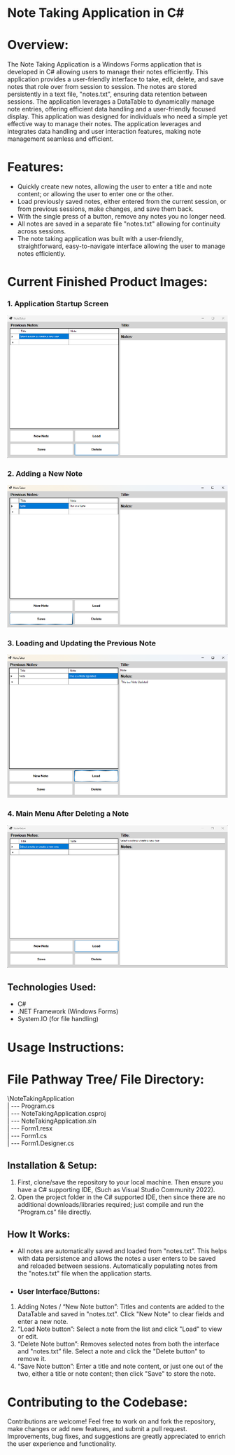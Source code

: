 # Note Taking Application in C#

# Overview:

The Note Taking Application is a Windows Forms application that is developed in C# allowing users to manage their notes efficiently. This application provides a user-friendly interface to take, edit, delete, and save notes that role over from session to session. The notes are stored persistently in a text file, "notes.txt", ensuring data retention between sessions. The application leverages a DataTable to dynamically manage note entries, offering efficient data handling and a user-friendly focused display. This application was designed for individuals who need a simple yet effective way to manage their notes. The application leverages and integrates data handling and user interaction features, making note management seamless and efficient.

# Features:
-	Quickly create new notes, allowing the user to enter a title and note content; or allowing the user to enter one or the other.
-	Load previously saved notes, either entered from the current session, or from previous sessions, make changes, and save them back.
-	With the single press of a button, remove any notes you no longer need.
-	All notes are saved in a separate file "notes.txt" allowing for continuity across sessions.
-	The note taking application was built with a user-friendly, straightforward, easy-to-navigate interface allowing the user to manage notes efficiently.

# Current Finished Product Images:

### 1. Application Startup Screen 
![Note Application – Main Menu](ReadMe_File_Images/Note_Application_Main_Menu.png)


### 2. Adding a New Note 
![Note Application – Added Note](ReadMe_File_Images/Note_Application_Added_Note.png)


### 3. Loading and Updating the Previous Note 
![Note Application – Loaded and Updated Note](ReadMe_File_Images/Note_Application_Loaded&Updated_Note.png)



### 4. Main Menu After Deleting a Note 
![Note Application – Main Menu After Deleted Note](ReadMe_File_Images/Note_Application_Main_Menu_After_Deleted_Note.png)

## Technologies Used:
-	C#
-	.NET Framework (Windows Forms)
-	System.IO (for file handling)

# Usage Instructions:

# File Pathway Tree/ File Directory:

\NoteTakingApplication\
| --- Program.cs\
| --- NoteTakingApplication.csproj\
| --- NoteTakingApplication.sln\
| --- Form1.resx\
| --- Form1.cs\
| --- Form1.Designer.cs

## Installation & Setup:
1.	First, clone/save the repository to your local machine. Then ensure you have a C# supporting IDE, (Such as Visual Studio Community 2022).
2.	Open the project folder in the C# supported IDE, then since there are no additional downloads/libraries required; just compile and run the “Program.cs” file directly.

## How It Works:
-	All notes are automatically saved and loaded from "notes.txt”. This helps with data persistence and allows the notes a user enters to be saved and reloaded between sessions. Automatically populating notes from the "notes.txt" file when the application starts.
-	### User Interface/Buttons:
1.	Adding Notes / “New Note button”: Titles and contents are added to the DataTable and saved in "notes.txt". Click "New Note" to clear fields and enter a new note.
2.	“Load Note button”: Select a note from the list and click "Load" to view or edit.
3.	“Delete Note button”: Removes selected notes from both the interface and "notes.txt” file. Select a note and click the "Delete button" to remove it.
4.	“Save Note button”: Enter a title and note content, or just one out of the two, either a title or note content; then click "Save" to store the note.

# Contributing to the Codebase:
Contributions are welcome! Feel free to work on and fork the repository, make changes or add new features, and submit a pull request. Improvements, bug fixes, and suggestions are greatly appreciated to enrich the user experience and functionality.
